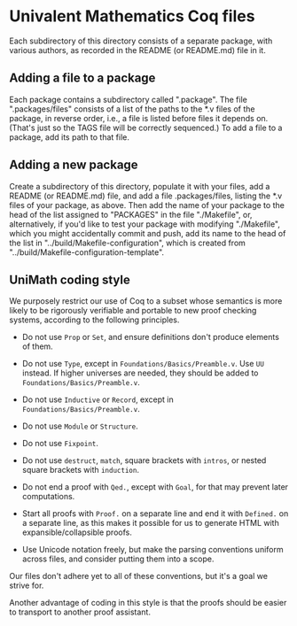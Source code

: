Univalent Mathematics Coq files
===============================

Each subdirectory of this directory consists of a separate package, with
various authors, as recorded in the README (or README.md) file in it.

## Adding a file to a package

Each package contains a subdirectory called ".package".  The file
".packages/files" consists of a list of the paths to the *.v files of the
package, in reverse order, i.e., a file is listed before files it depends on.
(That's just so the TAGS file will be correctly sequenced.)  To add a file to a
package, add its path to that file.

## Adding a new package

Create a subdirectory of this directory, populate it with your files, add a
README (or README.md) file, and add a file .packages/files, listing the *.v
files of your package, as above.  Then add the name of your package to the head
of the list assigned to "PACKAGES" in the file "./Makefile", or, alternatively,
if you'd like to test your package with modifying "./Makefile", which you might
accidentally commit and push, add its name to the head of the list in
"../build/Makefile-configuration", which is created from
"../build/Makefile-configuration-template".

## UniMath coding style

We purposely restrict our use of Coq to a subset whose semantics is more likely
to be rigorously verifiable and portable to new proof checking systems,
according to the following principles.

* Do not use ```Prop``` or ```Set```, and ensure definitions don't produce
  elements of them.
* Do not use ```Type```, except in ```Foundations/Basics/Preamble.v```.
  Use ```UU``` instead.  If higher universes are needed, they should be
  added to ```Foundations/Basics/Preamble.v```.
* Do not use ```Inductive``` or ```Record```, except in ```Foundations/Basics/Preamble.v```.
* Do not use ```Module``` or ```Structure```.
* Do not use ```Fixpoint```.
* Do not use ```destruct```, ```match```, square brackets with ```intros```, or
  nested square brackets with ```induction```.
* Do not end a proof with ```Qed.```, except with ```Goal```, for that may prevent later computations.
* Start all proofs with ```Proof.``` on a separate line and end it with
  ```Defined.``` on a separate line, as this makes it possible for us to generate
  HTML with expansible/collapsible proofs.

* Use Unicode notation freely, but make the parsing conventions uniform across files, and consider
  putting them into a scope.

Our files don't adhere yet to all of these conventions, but it's a goal we
strive for.

Another advantage of coding in this style is that the proofs should be easier
to transport to another proof assistant.
